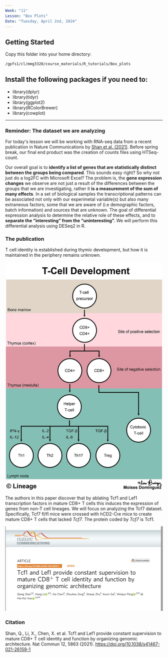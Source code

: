 ```yaml
---
Week: "11" 
Lesson: "Box Plots"
Date: "Tuesday, April 2nd, 2024"
---
```


## Getting Started 

Copy this folder into your home directory:

```bash 
/gpfs1/cl/mmg3320/course_materials/R_tutorials/Box_plots
```

## Install the following packages if you need to:   

+ library(dplyr)
+ library(tidyr)
+ library(ggplot2)
+ library(RColorBrewer)
+ library(cowplot)

***


### Reminder: The dataset we are analyzing 

For today's lesson we will be working with RNA-seq data from a recent publication in Nature Communications by [Shan et al. (2021)](https://doi.org/10.1038/s41467-021-26159-1). Before spring break, our final end product was the creation of counts files using HTSeq-count. 

Our overall goal is to **identify a list of genes that are statistically distinct between the groups being compared**. This sounds easy right? So why not just do a log2FC with Microsoft Excel? The problem is, the **gene expression changes** we observe are not just a result of the differences between the groups that we are investigating, rather it **is a measurement of the sum of many effects**. In a set of biological samples the transcriptional patterns can be associated not only with our experimetal variable(s) but also many extraneous factors; some that we are aware of (i.e demographic factors, batch information) and sources that are unknown. The goal of differential expression analysis to determine the relative role of these effects, and to **separate the “interesting” from the “uninteresting”.** We will perform this differential analysis using DESeq2 in R. 

### The publication
 
 T cell identity is established during thymic development, but how it is maintained in the periphery remains unknown. 
 
 <p align="center">
<img src="../img/tcell_dev.jpg" width="500">
</p>
 
 The authors in this paper discover that by ablating Tcf1 and Lef1 transcription factors in mature CD8+ T cells this induces the expression of genes from non-T cell lineages. We will focus on analyzing the Tcf7 dataset. Specifically, Tcf7 fl/fl mice were crossed with hCD2-Cre mice to create mature CD8+ T cells that lacked *Tcf7*. The protein coded by *Tcf7* is Tcf1. 

<p align="center">
<img src="../img/graphical_abstract.png" width="800">
</p>



### Citation 
Shan, Q., Li, X., Chen, X. et al. Tcf1 and Lef1 provide constant supervision to mature CD8+ T cell identity and function by organizing genomic architecture. Nat Commun 12, 5863 (2021). https://doi.org/10.1038/s41467-021-26159-1

